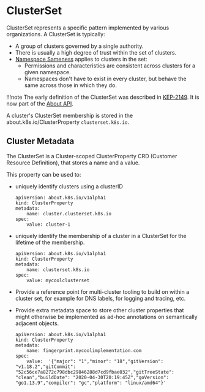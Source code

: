 # ClusterSet

ClusterSet represents a specific pattern implemented by various organizations. A ClusterSet is typically:

- A group of clusters governed by a single authority.
- There is usually a high degree of trust within the set of clusters.
- [Namespace Sameness](../concepts/namespace-sameness.md) applies to clusters in the set:
    - Permissions and characteristics are consistent across clusters for a given namespace.
    - Namespaces don't have to exist in every cluster, but behave the same across those in which they do.

!!!note
    The early definition of the ClusterSet was described in [KEP-2149](https://github.com/kubernetes/enhancements/tree/master/keps/sig-multicluster/2149-clusterid). It is now part of the [About API](https://sigs.k8s.io/about-api).

A cluster's ClusterSet membership is stored in the about.k8s.io/ClusterProperty `clusterset.k8s.io`.

## Cluster Metadata
The ClusterSet is a Cluster-scoped ClusterProperty CRD (Customer Resource Definition), that stores a name and a value.

This property can be used to:

- uniquely identify clusters using a clusterID

    ```
    apiVersion: about.k8s.io/v1alpha1
    kind: ClusterProperty
    metadata:
        name: cluster.clusterset.k8s.io
    spec:
        value: cluster-1
    ```

- uniquely identify the membership of a cluster in a ClusterSet for the lifetime of the membership.

    ```
    apiVersion: about.k8s.io/v1alpha1
    kind: ClusterProperty
    metadata:
        name: clusterset.k8s.io
    spec:
        value: mycoolclusterset
    ```

- Provide a reference point for multi-cluster tooling to build on within a cluster set, for example for DNS labels, for logging and tracing, etc.

- Provide extra metadata space to store other cluster properties that might otherwise be implemented as ad-hoc annotations on semantically adjacent objects.

    ```
    apiVersion: about.k8s.io/v1alpha1
    kind: ClusterProperty
    metadata:
        name: fingerprint.mycoolimplementation.com
    spec:
        value:  '{"major": "1","minor": "18","gitVersion": "v1.18.2","gitCommit": "52c56ce7a8272c798dbc29846288d7cd9fbae032","gitTreeState": "clean","buildDate": "2020-04-30T20:19:45Z","goVersion": "go1.13.9","compiler": "gc","platform": "linux/amd64"}'
    ```

